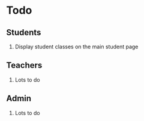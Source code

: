 # Todo

## Students

1. Display student classes on the main student page

## Teachers

1. Lots to do

## Admin

1. Lots to do
